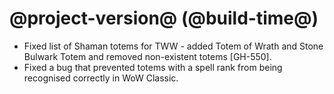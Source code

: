 # @project-version@ (@build-time@)

* Fixed list of Shaman totems for TWW - added Totem of Wrath and Stone Bulwark Totem and removed non-existent totems [GH-550].
* Fixed a bug that prevented totems with a spell rank from being recognised correctly in WoW Classic.
